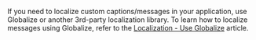 If you need to localize custom captions/messages in your application, use Globalize or another 3rd-party localization library. To learn how to localize messages using Globalize, refer to the [Localization - Use Globalize](/concepts/05%20Widgets/zz%20Common/05%20UI%20Widgets/11%20Localization%20-%20Use%20Globalize/11%20Extend%20Predefined%20Dictionaries.md '/Documentation/Guide/Widgets/Common/UI_Widgets/Localization_-_Use_Globalize/#Extend_Predefined_Dictionaries') article.